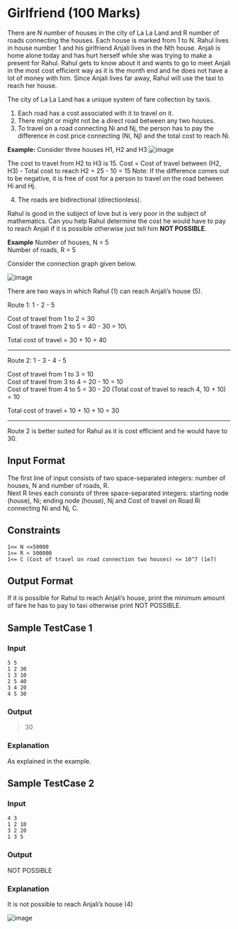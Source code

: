 # Girlfriend (100 Marks)
There are N number of houses in the city of La La Land and R number of roads connecting the houses. Each house is marked from 1 to N. Rahul lives in house number 1 and his girlfriend Anjali lives in the Nth house. Anjali is home alone today and has hurt herself while she was trying to make a present for Rahul. Rahul gets to know about it and wants to go to meet Anjali in the most cost efficient way as it is the month end and he does not have a lot of money with him. Since Anjali lives far away, Rahul will use the taxi to reach her house.


The city of La La Land has a unique system of fare collection by taxis.
1.	Each road has a cost associated with it to travel on it.
2.	There might or might not be a direct road between any two houses. 
3.	To travel on a road connecting Ni and Nj, the person has to pay the difference in cost price connecting (Ni, Nj) and the total cost to reach Ni.

**Example:**
Consider three houses H1, H2 and H3
 ![image](https://user-images.githubusercontent.com/11571484/163555589-7a437eb5-86ef-41f8-9820-340cc667a99d.png)

The cost to travel from H2 to H3 is 15.
Cost = Cost of travel between (H2, H3) - Total cost to reach H2 = 25 - 10 = 15
Note: If the difference comes out to be negative, it is free of cost for a person to travel on the road between Hi and Hj.

4.	The roads are bidirectional (directionless).

Rahul is good in the subject of love but is very poor in the subject of mathematics. Can you help Rahul determine the cost he would have to pay to reach Anjali if it is possible otherwise just tell him **NOT POSSIBLE**.


**Example**
Number of houses, N = 5\
Number of roads, R = 5


Consider the connection graph given below.

 ![image](https://user-images.githubusercontent.com/11571484/163555629-97b5b0fc-a23d-4193-8869-2f7b6ca1635c.png)

There are two ways in which Rahul (1) can reach Anjali’s house (5).


Route 1: 1 - 2 - 5

Cost of travel from 1 to 2 = 30\
Cost of travel from 2 to 5 = 40 - 30 = 10\

Total cost of travel = 30 + 10 = 40

---

Route 2: 1 - 3 - 4 - 5

Cost of travel from 1 to 3 = 10\
Cost of travel from 3 to 4 = 20 - 10 = 10\
Cost of travel from 4 to 5 = 30 - 20 (Total cost of travel to reach 4, 10 + 10) = 10

Total cost of travel = 10 + 10 + 10 = 30

---

Route 2 is better suited for Rahul as it is cost efficient and he would have to 30.


## Input Format
The first line of input consists of two space-separated integers: number of houses, N and number of roads, R.\
Next R lines each consists of three space-separated integers: starting node (house), Ni; ending node (house), Nj and Cost of travel on Road Ri connecting Ni and Nj, C.


## Constraints
```
1<= N <=50000
1<= R < 500000
1<= C (Cost of travel on road connection two houses) <= 10^7 (1e7)
```

## Output Format
If it is possible for Rahul to reach Anjali’s house, print the minimum amount of fare he has to pay to taxi otherwise print NOT POSSIBLE.


## Sample TestCase 1
### Input
```
5 5
1 2 30
1 3 10
2 5 40
3 4 20
4 5 30
```

### Output
> 30

### Explanation
As explained in the example.

## Sample TestCase 2
### Input
```
4 3
1 2 10
3 2 20
1 3 5
```

### Output
NOT POSSIBLE

### Explanation
It is not possible to reach Anjali’s house (4)

 ![image](https://user-images.githubusercontent.com/11571484/163555982-488e78b3-4118-44b8-920a-9263ab19b6ec.png)
